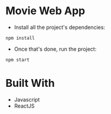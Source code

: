 # Movie Web App 

- Install all the project's dependencies:
```
npm install
```
- Once that's done, run the project:
```
npm start
```

# Built With
- Javascript
- ReactJS 
